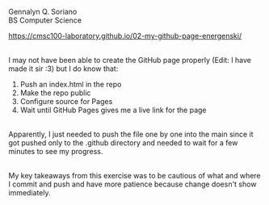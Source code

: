 Gennalyn Q. Soriano<br>
BS Computer Science<br>

https://cmsc100-laboratory.github.io/02-my-github-page-energenski/
<br><br>

I may not have been able to create the GitHub page properly (Edit: I have made it sir :3) but I do know that:<br>
1. Push an index.html in the repo<br>
2. Make the repo public<br>
3. Configure source for Pages<br>
4. Wait until GitHub Pages gives me a live link for the page<br><br>

Apparently, I just needed to push the file one by one into the main since it got pushed only to the .github directory and needed to wait for a few minutes to see my progress.<br><br>

My key takeaways from this exercise was to be cautious of what and where I commit and push and have more patience because change doesn't show immediately. 
